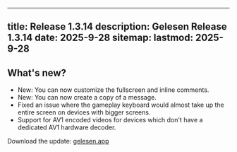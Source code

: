 
---
title: Release 1.3.14
description: Gelesen Release 1.3.14
date: 2025-9-28
sitemap:
  lastmod: 2025-9-28
---

## What's new?
- New: You can now customize the fullscreen and inline comments.
- New: You can now create a copy of a message.
- Fixed an issue where the gameplay keyboard would almost take up the entire screen on devices with bigger screens. 
- Support for AV1 encoded videos for devices which don't have a dedicated AV1 hardware decoder.

Download the update: [gelesen.app](https://gelesen.app)